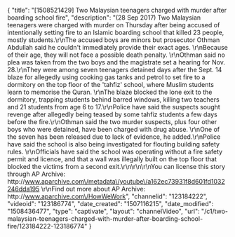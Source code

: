 {
    "title": "[1508521429] Two Malaysian teenagers charged with murder after boarding school fire",
    "description": "(28 Sep 2017) Two Malaysian teenagers were charged with murder on Thursday after being accused of intentionally setting fire to an Islamic boarding school that killed 23 people, mostly students.\r\nThe accused boys are minors but prosecutor Othman Abdullah said he couldn't immediately provide their exact ages. \r\nBecause of their age, they will not face a possible death penalty. \r\nOthman said no plea was taken from the two boys and the magistrate set a hearing for Nov. 28.\r\nThey were among seven teenagers detained days after the Sept. 14 blaze for allegedly using cooking gas tanks and petrol to set fire to a dormitory on the top floor of the 'tahfiz' school, where Muslim students learn to memorise the Quran. \r\nThe blaze blocked the lone exit to the dormitory, trapping students behind barred windows, killing two teachers and 21 students from age 6 to 17.\r\nPolice have said the suspects sought revenge after allegedly being teased by some tahfiz students a few days before the fire.\r\nOthman said the two murder suspects, plus four other boys who were detained, have been charged with drug abuse. \r\nOne of the seven has been released due to lack of evidence, he added.\r\nPolice have said the school is also being investigated for flouting building safety rules. \r\nOfficials have said the school was operating without a fire safety permit and licence, and that a wall was illegally built on the top floor that blocked the victims from a second exit.\r\n\r\n\r\nYou can license this story through AP Archive: http:\/\/www.aparchive.com\/metadata\/youtube\/a162ec73931f8d601fd1032246dda195 \r\nFind out more about AP Archive: http:\/\/www.aparchive.com\/HowWeWork",
    "channelid": "123184222",
    "videoid": "123186774",
    "date_created": "1507116215",
    "date_modified": "1508436477",
    "type": "captivate",
    "layout": "channelVideo",
    "url": "\/c1\/two-malaysian-teenagers-charged-with-murder-after-boarding-school-fire\/123184222-123186774"
}